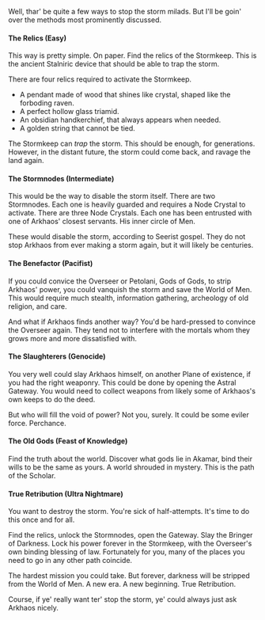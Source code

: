 Well, thar' be quite a few ways to stop the storm milads.
But I'll be goin' over the methods most prominently discussed.

#### The Relics (Easy)
This way is pretty simple. On paper. Find the relics of the Stormkeep.
This is the ancient Stalniric device that should be able to trap the storm.

There are four relics required to activate the Stormkeep.
- A pendant made of wood that shines like crystal, shaped like the forboding raven.
- A perfect hollow glass triamid.
- An obsidian handkerchief, that always appears when needed.
- A golden string that cannot be tied.

The Stormkeep can *trap* the storm. This should be enough, for generations. However, in the distant future, the storm could come back, and ravage the land again.


#### The Stormnodes (Intermediate)
This would be the way to disable the storm itself.
There are two Stormnodes. Each one is heavily guarded and requires a Node Crystal to activate.
There are three Node Crystals. Each one has been entrusted with one of Arkhaos' closest servants. His inner circle of Men.

These would disable the storm, according to Seerist gospel. They do not stop Arkhaos from ever making a storm again, but it will likely be centuries.


#### The Benefactor (Pacifist)
If you could convice the Overseer or Petolani, Gods of Gods, to strip Arkhaos' power, you could vanquish the storm and save the World of Men. This would require much stealth, information gathering, archeology of old religion, and care.

And what if Arkhaos finds another way? You'd be hard-pressed to convince the Overseer again. They tend not to interfere with the mortals whom they grows more and more dissatisfied with.


#### The Slaughterers (Genocide)
You very well could slay Arkhaos himself, on another Plane of existence, if you had the right weaponry. This could be done by opening the Astral Gateway. You would need to collect weapons from likely some of Arkhaos's own keeps to do the deed.

But who will fill the void of power? Not you, surely. It could be some eviler force. Perchance.

#### The Old Gods (Feast of Knowledge)
Find the truth about the world. Discover what gods lie in Akamar, bind their wills to be the same as yours.
A world shrouded in mystery. This is the path of the Scholar.

#### True Retribution (Ultra Nightmare)
You want to destroy the storm.
You're sick of half-attempts.
It's time to do this once and for all.

Find the relics, unlock the Stormnodes, open the Gateway.
Slay the Bringer of Darkness.
Lock his power forever in the Stormkeep, with the Overseer's own binding blessing of law.
Fortunately for you, many of the places you need to go in any other path coincide.

The hardest mission you could take.
But forever, darkness will be stripped from the World of Men.
A new era. A new beginning. True Retribution.




Course, if ye' really want ter' stop the storm, ye' could always just ask Arkhaos nicely.